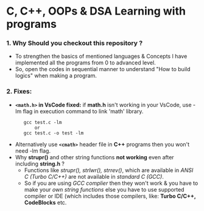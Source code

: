 # C, C++, OOPs & DSA Learning with programs

### 1. Why Should you checkout this repository ?

- To strengthen the basics of mentioned languages & Concepts I have implemented all the programs from 0 to advanced level.
- So, open the codes in sequential manner to understand "How to build logics" when making a program.

### 2. **Fixes:** 
- **`<math.h>` in VsCode fixed:** if **math.h** isn't working in your VsCode, use -lm flag in execution command to link 'math' library.
     ```
        gcc test.c -lm
            or
        gcc test.c -o test -lm
     ```
- Alternatively use **`<cmath>`** header file in **C++** programs then you won't need -lm flag.
- Why **strupr()** and other string functions **not working** even after including **string.h** ?
  - Functions like *strupr(), strlwr(), strrev()*, which are available in *ANSI C (Turbo C/C++)* are not available in *standard C (GCC)*.
  - So if you are using *GCC complier* then they won't work & you have to make your *own string functions* else you have to use supported compiler or IDE (which includes those compilers, like: **Turbo C/C++, CodeBlocks** etc.